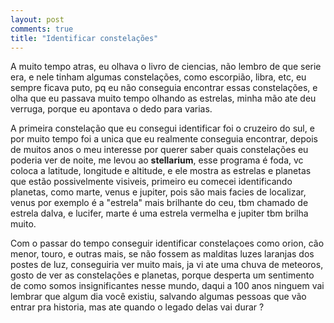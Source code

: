 ```yaml
---
layout: post
comments: true
title: "Identificar constelações"
---
```


A muito tempo atras, eu olhava o livro de ciencias, não lembro de que serie era,
e nele tinham algumas constelações, como escorpião, libra, etc, eu sempre ficava
puto, pq eu não conseguia encontrar essas constelações, e olha que eu passava muito tempo
olhando as estrelas, minha mão ate deu verruga, porque eu apontava o dedo para varias.

A primeira constelação que eu consegui identificar foi o cruzeiro do sul, e por muito tempo foi a unica que eu realmente conseguia encontrar,
depois de muitos anos o meu interesse por querer saber quais constelações eu poderia ver de noite, me levou
ao **stellarium**, esse programa é foda, vc coloca a latitude, longitude e altitude, e ele mostra as estrelas e planetas
que estão possivelmente visiveis, primeiro eu comecei identificando planetas, como marte, venus e jupiter,
pois são mais facies de localizar, venus por exemplo é a "estrela" mais brilhante do ceu, tbm chamado de estrela dalva, e lucifer,
marte é uma estrela vermelha e jupiter tbm brilha muito.

Com o passar do tempo conseguir identificar constelaçoes como orion, cão menor, touro,  e outras mais, se não fossem as malditas luzes laranjas dos postes de luz,
conseguiria ver muito mais, ja vi ate uma chuva de meteoros, gosto de ver as constelações e planetas, porque desperta um sentimento de como somos insignificantes nesse mundo,
daqui a 100 anos ninguem vai lembrar que algum dia você existiu, salvando algumas pessoas que vão entrar pra historia, mas ate quando o legado delas vai durar ?


